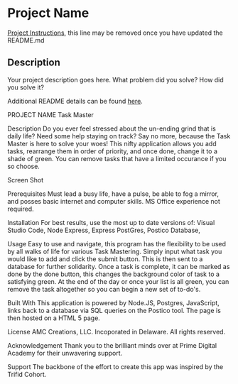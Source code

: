 # Project Name

[Project Instructions](./INSTRUCTIONS.md), this line may be removed once you have updated the README.md

## Description

Your project description goes here. What problem did you solve? How did you solve it?

Additional README details can be found [here](https://github.com/PrimeAcademy/github-finalization-assignment).

PROJECT NAME
Task Master

Description
Do you ever feel stressed about the un-ending grind that is daily life? Need some help staying on track? Say no more, because the Task Master is here to solve your woes! This nifty application allows you add tasks, rearrange them in order of priority, and once done, change it to a shade of green. You can remove tasks that have a limited occurance if you so choose. 

Screen Shot


Prerequisites
Must lead a busy life, have a pulse, be able to fog a mirror, and posses basic internet and computer skills. MS Office experience not required.

Installation
For best results, use the most up to date versions of: Visual Studio Code, Node Express, Express PostGres, Postico Database, 


Usage
Easy to use and navigate, this program has the flexibility to be used by all walks of life for various Task Mastering. Simply input what task you would like to add and click the submit button. This is then sent to a database for further solidarity. Once a task is complete, it can be marked as done by the done button, this changes the background color of task to a satisfying green. At the end of the day or once your list is all green, you can remove the task altogether so you can begin a new set of to-do's.


Built With
This application is powered by Node.JS, Postgres, JavaScript, links back to a database via SQL queries on the Postico tool. The page is then hosted on a HTML 5 page.

License
AMC Creations, LLC. Incoporated in Delaware. All rights reserved.

Acknowledgement
Thank you to the brilliant minds over at Prime Digital Academy for their unwavering support.

Support
The backbone of the effort to create this app was inspired by the Trifid Cohort.